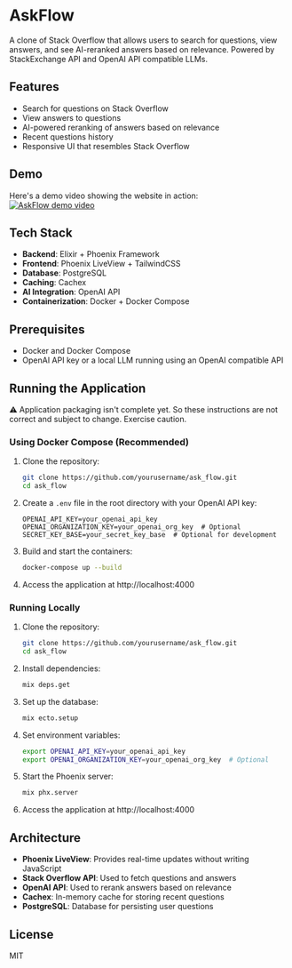 # AskFlow
A clone of Stack Overflow that allows users to search for questions, view answers, and see AI-reranked answers based on relevance.
Powered by StackExchange API and OpenAI API compatible LLMs.

## Features
- Search for questions on Stack Overflow
- View answers to questions
- AI-powered reranking of answers based on relevance
- Recent questions history
- Responsive UI that resembles Stack Overflow

## Demo
Here's a demo video showing the website in action:  
[![AskFlow demo video](https://img.youtube.com/vi/j1AR5ikUJRA/0.jpg)](https://www.youtube.com/watch?v=j1AR5ikUJRA)

## Tech Stack
- **Backend**: Elixir + Phoenix Framework
- **Frontend**: Phoenix LiveView + TailwindCSS
- **Database**: PostgreSQL
- **Caching**: Cachex
- **AI Integration**: OpenAI API
- **Containerization**: Docker + Docker Compose

## Prerequisites
- Docker and Docker Compose
- OpenAI API key or a local LLM running using an OpenAI compatible API

## Running the Application
⚠️ Application packaging isn't complete yet. So these instructions are not correct and subject to change. Exercise caution.

### Using Docker Compose (Recommended)

1. Clone the repository:
   ```bash
   git clone https://github.com/yourusername/ask_flow.git
   cd ask_flow
   ```

2. Create a `.env` file in the root directory with your OpenAI API key:
   ```
   OPENAI_API_KEY=your_openai_api_key
   OPENAI_ORGANIZATION_KEY=your_openai_org_key  # Optional
   SECRET_KEY_BASE=your_secret_key_base  # Optional for development
   ```

3. Build and start the containers:
   ```bash
   docker-compose up --build
   ```

4. Access the application at http://localhost:4000

### Running Locally

1. Clone the repository:
   ```bash
   git clone https://github.com/yourusername/ask_flow.git
   cd ask_flow
   ```

2. Install dependencies:
   ```bash
   mix deps.get
   ```

3. Set up the database:
   ```bash
   mix ecto.setup
   ```

4. Set environment variables:
   ```bash
   export OPENAI_API_KEY=your_openai_api_key
   export OPENAI_ORGANIZATION_KEY=your_openai_org_key  # Optional
   ```

5. Start the Phoenix server:
   ```bash
   mix phx.server
   ```

6. Access the application at http://localhost:4000

## Architecture
- **Phoenix LiveView**: Provides real-time updates without writing JavaScript
- **Stack Overflow API**: Used to fetch questions and answers
- **OpenAI API**: Used to rerank answers based on relevance
- **Cachex**: In-memory cache for storing recent questions
- **PostgreSQL**: Database for persisting user questions

## License
MIT